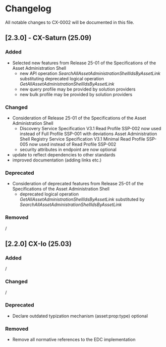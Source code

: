 # Changelog

All notable changes to CX-0002 will be documented in this file.

## [2.3.0] - CX-Saturn (25.09)

### Added

- Selected new features from Release 25-01 of the Specifications of the Asset Administration Shell
  - new API operation *SearchAllAssetAdministrationShellIdsByAssetLink* substituting deprecated logical operation *GetAllAssetAdministrationShellIdsByAssetLink*
  - new query profile may be provided by solution providers
  - new bulk profile may be provided by solution providers

### Changed

- Consideration of Release 25-01 of the Specifications of the Asset Administration Shell
  - Discovery Service Specification V3.1 Read Profile SSP-002 now used instead of Full Profile SSP-001 with deviations Asset Administration Shell Registry Service Specification V3.1 Minimal Read Profile SSP-005 now used instead of Read Profile SSP-002
  - security attributes in endpoint are now optional
- update to reflect dependencies to other standards
- improved documentation (adding links etc.)

### Deprecated

- Consideration of deprecated features from Release 25-01 of the Specifications of the Asset Administration Shell
  - deprecated logical operation *GetAllAssetAdministrationShellIdsByAssetLink* substituted by *SearchAllAssetAdministrationShellIdsByAssetLink*

### Removed

/

## [2.2.0] CX-Io (25.03)

### Added

/

### Changed

/

### Deprecated

- Declare outdated typization mechanism (asset:prop:type) optional

### Removed

- Remove all normative references to the EDC implementation
